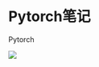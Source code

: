 # Pytorch笔记

Pytorch



![](https://yangyang666.oss-cn-chengdu.aliyuncs.com/typoraImages/886a8ef84ec4a21fbcfed8ff28418d72.jpg)















